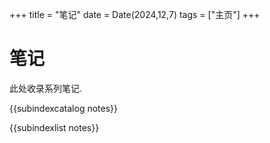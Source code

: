 +++
title = "笔记"
date = Date(2024,12,7)
tags = ["主页"]
+++

# 笔记

此处收录系列笔记. 

{{subindexcatalog notes}}



{{subindexlist notes}}

